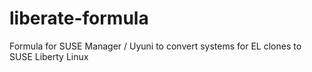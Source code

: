 # liberate-formula
Formula for SUSE Manager / Uyuni to convert systems for EL clones to SUSE Liberty Linux
